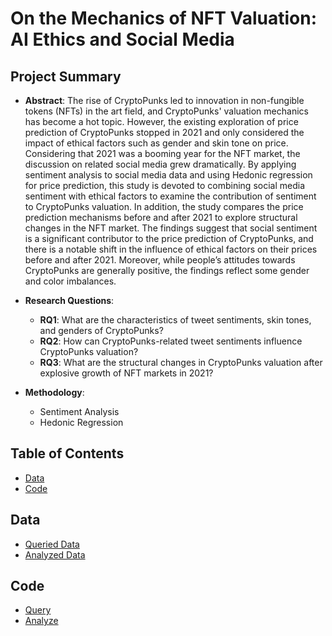 # On the Mechanics of NFT Valuation: AI Ethics and Social Media

## Project Summary
- **Abstract**:
The rise of CryptoPunks led to innovation in non-fungible tokens (NFTs) in the art field, and CryptoPunks' valuation mechanics has become a hot topic. However, the existing exploration of price prediction of CryptoPunks stopped in 2021 and only considered the impact of ethical factors such as gender and skin tone on price. Considering that 2021 was a booming year for the NFT market, the discussion on related social media grew dramatically. By applying sentiment analysis to social media data and using Hedonic regression for price prediction, this study is devoted to combining social media sentiment with ethical factors to examine the contribution of sentiment to CryptoPunks valuation. In addition,  the study compares the price prediction mechanisms before and after 2021 to explore structural changes in the NFT market. The findings suggest that social sentiment is a significant contributor to the price prediction of CryptoPunks, and there is a notable shift in the influence of ethical factors on their prices before and after 2021. Moreover, while people’s attitudes towards CryptoPunks are generally positive, the findings reflect some gender and color imbalances.

- **Research Questions**:
  - **RQ1**:  What are the characteristics of tweet sentiments, skin tones, and genders of CryptoPunks?
  - **RQ2**: How can CryptoPunks-related tweet sentiments influence CryptoPunks valuation?
  - **RQ3**: What are the structural changes in CryptoPunks valuation after explosive growth of NFT markets in 2021?
  
- **Methodology**: 
  - Sentiment Analysis
  - Hedonic Regression
  
## Table of Contents
- [Data](https://github.com/HCI-Blockchain/ICWSM-2023#data)
- [Code](https://github.com/HCI-Blockchain/ICWSM-2023#code)

## Data
- [Queried Data](https://github.com/HCI-Blockchain/ICWSM-2023/tree/main/data/queried_data)
- [Analyzed Data](https://github.com/HCI-Blockchain/ICWSM-2023/tree/main/data/analyzed_data)

## Code
- [Query](https://github.com/HCI-Blockchain/ICWSM-2023/tree/main/code/query)
- [Analyze](https://github.com/HCI-Blockchain/ICWSM-2023/tree/main/code/analyze)

